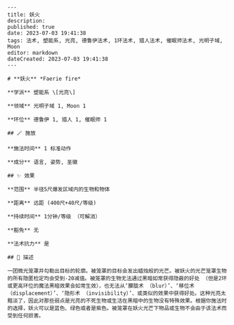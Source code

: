
    ---
    title: 妖火
    description: 
    published: true
    date: 2023-07-03 19:41:38
    tags: 法术, 塑能系, 光亮, 德鲁伊法术, 1环法术, 猎人法术, 催眠师法术, 光明子域, Moon
    editor: markdown
    dateCreated: 2023-07-03 19:41:38
    ---

    # **妖火** *Faerie fire*

    **学派** 塑能系 \[光亮\] 

    **领域** 光明子域 1, Moon 1

    **环位** 德鲁伊 1, 猎人 1, 催眠师 1

    ## 🪄 施放

    **施法时间** 1 标准动作

    **成分** 语言, 姿势, 圣徽

    ## ✨ 效果  

    **范围** 半径5尺爆发区域内的生物和物体

    **距离** 远距 (400尺+40尺/等级)  

    **持续时间** 1分钟/等级 （可解消） 

    **豁免** 无

    **法术抗力** 是

    ## 📖 描述

    一团微光笼罩并勾勒出目标的轮廓。被笼罩的目标会发出蜡烛般的光芒。被妖火的光芒笼罩生物的所有隐匿检定均会受到-20减值。被笼罩的生物无法通过黑暗如常获得隐蔽的好处 （但是2环或更高环位的魔法黑暗效果会如常生效），也无法从‘朦胧术 （blur）’、‘移位术 （displacement）’、‘隐形术 （invisibility）’、或类似的效果中获得好处。这种光亮太黯淡了，因此对那些弱点是光亮的不死生物或生活在黑暗中的生物没有特殊效果。根据你施法时的选择，妖火可以是蓝色、绿色或者是紫色。被笼罩在妖火光芒下物品或生物不会由于该法术而受到任何损害。
    